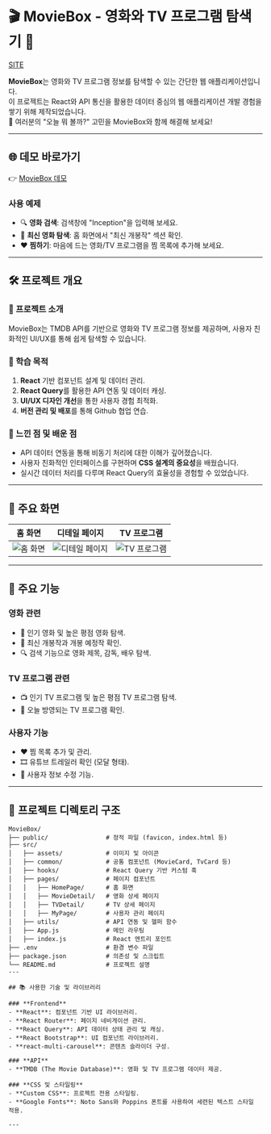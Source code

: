 # 🎬 MovieBox - 영화와 TV 프로그램 탐색기 🍿

[SITE](https://moviebox1104.netlify.app/)

**MovieBox**는 영화와 TV 프로그램 정보를 탐색할 수 있는 간단한 웹 애플리케이션입니다.  
이 프로젝트는 React와 API 통신을 활용한 데이터 중심의 웹 애플리케이션 개발 경험을 쌓기 위해 제작되었습니다.  
🎥 여러분의 "오늘 뭐 볼까?" 고민을 MovieBox와 함께 해결해 보세요!  

---

## 🌐 데모 바로가기  
👉 [MovieBox 데모](https://your-demo-link.com)  

### **사용 예제**  
- 🔍 **영화 검색**: 검색창에 "Inception"을 입력해 보세요.  
- 📅 **최신 영화 탐색**: 홈 화면에서 "최신 개봉작" 섹션 확인.  
- ❤️ **찜하기**: 마음에 드는 영화/TV 프로그램을 찜 목록에 추가해 보세요.  

---

## 🛠 프로젝트 개요

### **📌 프로젝트 소개**  
MovieBox는 TMDB API를 기반으로 영화와 TV 프로그램 정보를 제공하며, 사용자 친화적인 UI/UX를 통해 쉽게 탐색할 수 있습니다.  

### **📌 학습 목적**
1. **React** 기반 컴포넌트 설계 및 데이터 관리.
2. **React Query**를 활용한 API 연동 및 데이터 캐싱.
3. **UI/UX 디자인 개선**을 통한 사용자 경험 최적화.
4. **버전 관리 및 배포**를 통해 Github 협업 연습.

### **📌 느낀 점 및 배운 점**
- API 데이터 연동을 통해 비동기 처리에 대한 이해가 깊어졌습니다.
- 사용자 친화적인 인터페이스를 구현하며 **CSS 설계의 중요성**을 배웠습니다.
- 실시간 데이터 처리를 다루며 React Query의 효율성을 경험할 수 있었습니다.

---

## 📸 주요 화면

| 홈 화면 | 디테일 페이지 | TV 프로그램 |
|---------|---------------|-------------|
| ![홈 화면]([./screenshots/home.png](https://github.com/user-attachments/assets/d8bcd7dd-9a37-4b67-8640-1528d271783f)) | ![디테일 페이지](./screenshots/detail.png) | ![TV 프로그램](./screenshots/tv.png) |

---

## 🎁 주요 기능  

### **영화 관련**
- 🎥 인기 영화 및 높은 평점 영화 탐색.
- 📅 최신 개봉작과 개봉 예정작 확인.
- 🔍 검색 기능으로 영화 제목, 감독, 배우 탐색.

### **TV 프로그램 관련**
- 📺 인기 TV 프로그램 및 높은 평점 TV 프로그램 탐색.
- 📅 오늘 방영되는 TV 프로그램 확인.

### **사용자 기능**
- ❤️ 찜 목록 추가 및 관리.
- 🎞️ 유튜브 트레일러 확인 (모달 형태).
- 👤 사용자 정보 수정 기능.

---
## 📂 프로젝트 디렉토리 구조

```plaintext
MovieBox/
├── public/                # 정적 파일 (favicon, index.html 등)
├── src/
│   ├── assets/            # 이미지 및 아이콘
│   ├── common/            # 공통 컴포넌트 (MovieCard, TvCard 등)
│   ├── hooks/             # React Query 기반 커스텀 훅
│   ├── pages/             # 페이지 컴포넌트
│   │   ├── HomePage/      # 홈 화면
│   │   ├── MovieDetail/   # 영화 상세 페이지
│   │   ├── TVDetail/      # TV 상세 페이지
│   │   ├── MyPage/        # 사용자 관리 페이지
│   ├── utils/             # API 연동 및 헬퍼 함수
│   ├── App.js             # 메인 라우팅
│   ├── index.js           # React 엔트리 포인트
├── .env                   # 환경 변수 파일
├── package.json           # 의존성 및 스크립트
└── README.md              # 프로젝트 설명
---

## 📚 사용한 기술 및 라이브러리  

### **Frontend**
- **React**: 컴포넌트 기반 UI 라이브러리.
- **React Router**: 페이지 네비게이션 관리.
- **React Query**: API 데이터 상태 관리 및 캐싱.
- **React Bootstrap**: UI 컴포넌트 라이브러리.
- **react-multi-carousel**: 콘텐츠 슬라이더 구성.

### **API**
- **TMDB (The Movie Database)**: 영화 및 TV 프로그램 데이터 제공.

### **CSS 및 스타일링**
- **Custom CSS**: 프로젝트 전용 스타일링.
- **Google Fonts**: Noto Sans와 Poppins 폰트를 사용하여 세련된 텍스트 스타일 적용.

---
